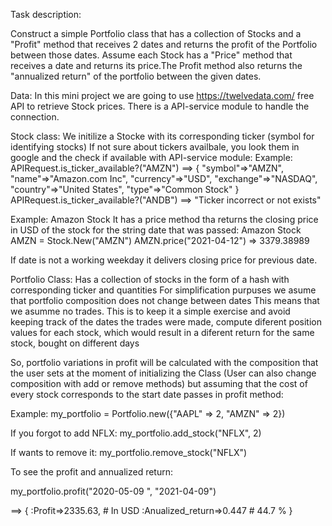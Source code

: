 Task description:

Construct a simple Portfolio class that has a collection of Stocks and 
a "Profit" method that receives 2 dates and returns the profit of the 
Portfolio between those dates. 
Assume each Stock has a "Price" method that receives a date and returns its price.The Profit method also returns the "annualized return" of the portfolio between the given dates.

Data:
In this mini project we are going to use https://twelvedata.com/ free API to retrieve Stock prices. There is a API-service module to handle the connection.

Stock class:
We initilize a Stocke with its corresponding ticker (symbol for identifying stocks)
If not sure about tickers availbale, you look them in google and the check if available with API-service module:
Example:
APIRequest.is_ticker_available?("AMZN") 
      ==>  {
            "symbol"=>"AMZN",
            "name"=>"Amazon.com Inc",
            "currency"=>"USD",
            "exchange"=>"NASDAQ",
            "country"=>"United States",
            "type"=>"Common Stock"
            }
APIRequest.is_ticker_available?("ANDB") ==> "Ticker incorrect or not exists"

Example: Amazon Stock
It has a price method tha returns the closing price in USD of the stock for the string date that was passed:
Amazon Stock
AMZN = Stock.New("AMZN")
AMZN.price("2021-04-12") => 3379.38989

If date is not a working weekday it delivers closing price for previous date.



Portfolio Class:
Has a collection of stocks in the form of a hash with corresponding ticker and quantities
For simplification purpuses we asume that portfolio composition does not change between dates
This means that we asumme no trades. This is to keep it a simple exercise and avoid keeping track of the dates the trades were made, compute diferent position values for each stock, which would result in a diferent return for the same stock, bought on different days

So, portfolio variations in profit will be calculated with the composition that the user sets at the moment of initializing the Class (User can also change composition with add or remove methods) but assuming that the cost of every stock corresponds to the start date passes in profit method:

Example:
my_portfolio = Portfolio.new({"AAPL" => 2, "AMZN" => 2})

If you forgot to add NFLX:
my_portfolio.add_stock("NFLX", 2)

If wants to remove it:
my_portfolio.remove_stock("NFLX")

To see the profit and annualized return:

my_portfolio.profit("2020-05-09  ", "2021-04-09")

==> {
    :Profit=>2335.63,             # In USD
    :Anualized_return=>0.447      # 44.7 %
    }
